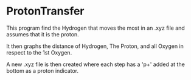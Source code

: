 # ProtonTransfer

This program find the Hydrogen that moves the most in an .xyz file and assumes that it is the proton.

It then graphs the distance of Hydrogen, The Proton, and all Oxygen in respect to the 1st Oxygen. 

A new .xyz file is then created where each step has a 'p+' added at the bottom as a proton indicator. 
